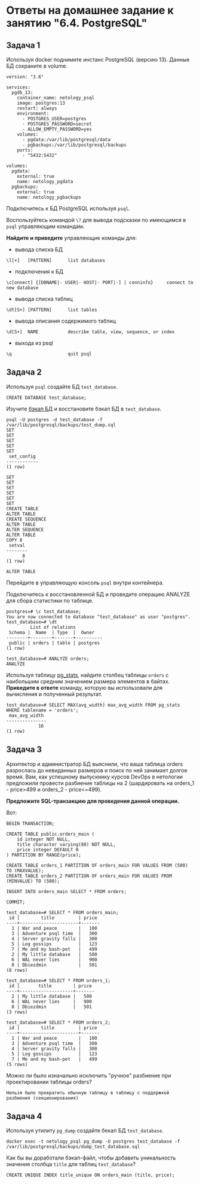 # Ответы на домашнее задание к занятию "6.4. PostgreSQL"

## Задача 1

Используя docker поднимите инстанс PostgreSQL (версию 13). Данные БД сохраните в volume.

```text
version: "3.6"

services:
  pgdb_13:
    container_name: netology_psql
    image: postgres:13
    restart: always
    environment:
      - POSTGRES_USER=postgres
      - POSTGRES_PASSWORD=secret
      - ALLOW_EMPTY_PASSWORD=yes
    volumes:
      - pgdata:/var/lib/postgresql/data
      - pgbackups:/var/lib/postgresql/backups
    ports:
      - "5432:5432"

volumes:
  pgdata:
    external: true
    name: netology_pgdata
  pgbackups:
    external: true
    name: netology_pgbackups

```

Подключитесь к БД PostgreSQL используя `psql`.

Воспользуйтесь командой `\?` для вывода подсказки по имеющимся в `psql` управляющим командам.

**Найдите и приведите** управляющие команды для:
- вывода списка БД

```\l[+]   [PATTERN]      list databases```

- подключения к БД

```\c[onnect] {[DBNAME|- USER|- HOST|- PORT|-] | conninfo}     connect to new database```

- вывода списка таблиц

`\dt[S+] [PATTERN]      list tables`

- вывода описания содержимого таблиц

```\d[S+]  NAME           describe table, view, sequence, or index```

- выхода из psql

```\q                     quit psql```

## Задача 2

Используя `psql` создайте БД `test_database`.

`CREATE DATABASE test_database;`

Изучите [бэкап БД](https://github.com/netology-code/virt-homeworks/tree/master/06-db-04-postgresql/test_data) и восстановите бэкап БД в `test_database`.

```
psql -U postgres -d test_database -f /var/lib/postgresql/backups/test_dump.sql
SET
SET
SET
SET
SET
 set_config
------------
(1 row)

SET
SET
SET
SET
SET
SET
CREATE TABLE
ALTER TABLE
CREATE SEQUENCE
ALTER TABLE
ALTER SEQUENCE
ALTER TABLE
COPY 8
 setval
--------
      8
(1 row)

ALTER TABLE
```

Перейдите в управляющую консоль `psql` внутри контейнера.

Подключитесь к восстановленной БД и проведите операцию ANALYZE для сбора статистики по таблице.

```
postgres=# \c test_database;
You are now connected to database "test_database" as user "postgres".
test_database=# \dt
         List of relations
 Schema |  Name  | Type  |  Owner
--------+--------+-------+----------
 public | orders | table | postgres
(1 row)

test_database=# ANALYZE orders;
ANALYZE
```

Используя таблицу [pg_stats](https://postgrespro.ru/docs/postgresql/12/view-pg-stats), найдите столбец таблицы `orders` 
с наибольшим средним значением размера элементов в байтах. **Приведите в ответе** команду, которую вы использовали для вычисления и полученный результат.

```
test_database=# SELECT MAX(avg_width) max_avg_width FROM pg_stats WHERE tablename = 'orders';
 max_avg_width
---------------
            16
(1 row)
```

## Задача 3

Архитектор и администратор БД выяснили, что ваша таблица orders разрослась до невиданных размеров и
поиск по ней занимает долгое время. Вам, как успешному выпускнику курсов DevOps в нетологии предложили
провести разбиение таблицы на 2 (шардировать на orders_1 - price>499 и orders_2 - price<=499).

**Предложите SQL-транзакцию для проведения данной операции.**

Вот:

```
BEGIN TRANSACTION;

CREATE TABLE public.orders_main (
    id integer NOT NULL,
    title character varying(80) NOT NULL,
    price integer DEFAULT 0
) PARTITION BY RANGE(price);

CREATE TABLE orders_1 PARTITION OF orders_main FOR VALUES FROM (500) TO (MAXVALUE);
CREATE TABLE orders_2 PARTITION OF orders_main FOR VALUES FROM (MINVALUE) TO (500);

INSERT INTO orders_main SELECT * FROM orders;

COMMIT;

test_database=# SELECT * FROM orders_main;
 id |        title         | price
----+----------------------+-------
  1 | War and peace        |   100
  3 | Adventure psql time  |   300
  4 | Server gravity falls |   300
  5 | Log gossips          |   123
  7 | Me and my bash-pet   |   499
  2 | My little database   |   500
  6 | WAL never lies       |   900
  8 | Dbiezdmin            |   501
(8 rows)

test_database=# SELECT * FROM orders_1;
 id |       title        | price
----+--------------------+-------
  2 | My little database |   500
  6 | WAL never lies     |   900
  8 | Dbiezdmin          |   501
(3 rows)

test_database=# SELECT * FROM orders_2;
 id |        title         | price
----+----------------------+-------
  1 | War and peace        |   100
  3 | Adventure psql time  |   300
  4 | Server gravity falls |   300
  5 | Log gossips          |   123
  7 | Me and my bash-pet   |   499
(5 rows)
```

Можно ли было изначально исключить "ручное" разбиение при проектировании таблицы orders?

```
Нельзя было превратить обычную таблицу в таблицу с поддержкой разбиения (секционирования)
```

## Задача 4

Используя утилиту `pg_dump` создайте бекап БД `test_database`.

```docker exec -t netology_psql pg_dump -U postgres test_database -f /var/lib/postgresql/backups/dump_test_database.sql```

Как бы вы доработали бэкап-файл, чтобы добавить уникальность значения столбца `title` для таблиц `test_database`?

```
CREATE UNIQUE INDEX title_unique ON orders_main (title, price);
```